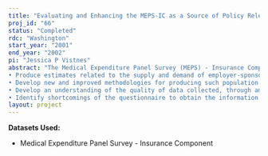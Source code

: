 ```yaml
---
title: "Evaluating and Enhancing the MEPS-IC as a Source of Policy Relevant Estimates"
proj_id: "66"
status: "Completed"
rdc: "Washington"
start_year: "2001"
end_year: "2002"
pi: "Jessica P Vistnes"
abstract: "The Medical Expenditure Panel Survey (MEPS) - Insurance Component (IC) conducted by the United States Census Bureau is a key economic survey that provides important information on employer sponsored health insurance for the nation. Published results from this survey are used by the Bureau of Economic Analyses as a key input to health care costs in Gross Domestic Product. Results are also used by numerous other government agencies, including, the General Accounting Office and Treasury to support Congressional requests and assess the status and costs of employer health insurance. States also use the data as key input into their economic analyses. As a key user and sponsor of this survey, the Agency for Healthcare Quality and Research (AHRQ) wishes to increase the quality and utility of this Census data. Because of the principal investigators’ unique knowledge of employer-sponsored health insurance and their econometric and statistical expertise, they have already contributed extensively to the technical aspects of the survey and to improvements in the quality of the IC data and its uses. This project should contribute to this effort to improve the survey. Among the goals of this research are the following:
• Produce estimates related to the supply and demand of employer-sponsored health insurance.
• Develop new and improved methodologies for producing such population estimates.
• Develop an understanding of the quality of data collected, through analysis of response rates, item response rates and data collection results, in order to produce changes in questionnaire structure and collection methodology that will improve collected data.
• Identify shortcomings of the questionnaire to obtain the information necessary to produce reliable population estimates related to employer-sponsored health insurance."
layout: project
---
```


**Datasets Used:**

  - Medical Expenditure Panel Survey - Insurance Component 

